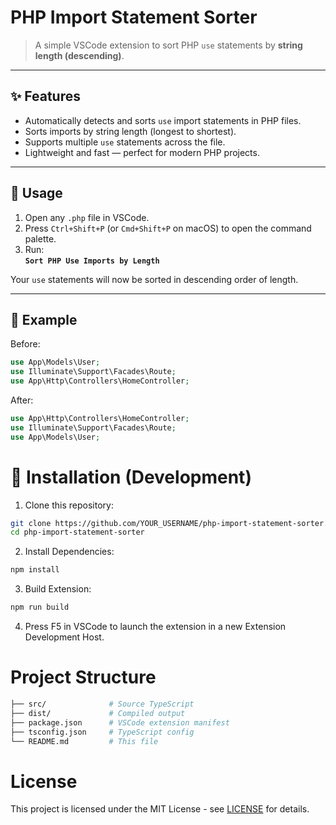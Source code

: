 # PHP Import Statement Sorter

> A simple VSCode extension to sort PHP `use` statements by **string length (descending)**.

---

## ✨ Features

- Automatically detects and sorts `use` import statements in PHP files.
- Sorts imports by string length (longest to shortest).
- Supports multiple `use` statements across the file.
- Lightweight and fast — perfect for modern PHP projects.

---

## 🔧 Usage

1. Open any `.php` file in VSCode.
2. Press `Ctrl+Shift+P` (or `Cmd+Shift+P` on macOS) to open the command palette.
3. Run:  
   **`Sort PHP Use Imports by Length`**

Your `use` statements will now be sorted in descending order of length.

---

## 📸 Example

Before:

```php
use App\Models\User;
use Illuminate\Support\Facades\Route;
use App\Http\Controllers\HomeController;
```

After:

```php
use App\Http\Controllers\HomeController;
use Illuminate\Support\Facades\Route;
use App\Models\User;
```

# 🚀 Installation (Development)
1. Clone this repository:
```bash
git clone https://github.com/YOUR_USERNAME/php-import-statement-sorter.git
cd php-import-statement-sorter
```

2. Install Dependencies:
```bash
npm install
```

3. Build Extension:
```bash
npm run build
```

4. Press F5 in VSCode to launch the extension in a new Extension Development Host.

# Project Structure
```bash
├── src/              # Source TypeScript
├── dist/             # Compiled output
├── package.json      # VSCode extension manifest
├── tsconfig.json     # TypeScript config
└── README.md         # This file
```

# License
This project is licensed under the MIT License - see [LICENSE](https://github.com/YOUR_USERNAME/php-import-statement-sorter/blob/main/LICENSE) for details.

